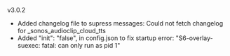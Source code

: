 v3.0.2
- Added changelog file to supress messages: Could not fetch changelog for _sonos_audioclip_cloud_tts
- Added "init": "false", in config.json to fix startup error: "S6-overlay-suexec: fatal: can only run as pid 1"
